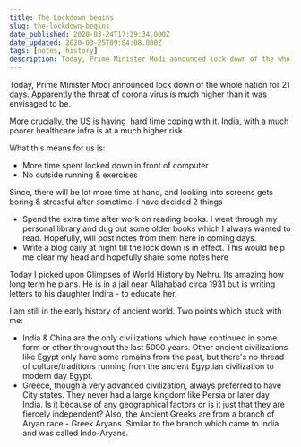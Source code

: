 ```yaml
---
title: The Lockdown begins
slug: the-lockdown-begins
date_published: 2020-03-24T17:29:34.000Z
date_updated: 2020-03-25T09:04:08.000Z
tags: [notes, history]
description: Today, Prime Minister Modi announced lock down of the whole nation for 21 days. Apparently the threat of corona virus is much higher than it was envisaged to be.
---
```


Today, Prime Minister Modi announced lock down of the whole nation for 21 days. Apparently the threat of corona virus is much higher than it was envisaged to be.

More crucially, the US is having  hard time coping with it. India, with a much poorer healthcare infra is at a much higher risk. 

What this means for us is:

- More time spent locked down in front of computer
- No outside running & exercises

Since, there will be lot more time at hand, and looking into screens gets boring & stressful after sometime. I have decided 2 things

- Spend the extra time after work on reading books. I went through my personal library and dug out some older books which I always wanted to read. Hopefully, will post notes from them here in coming days.
- Write a blog daily at night till the lock down is in effect. This would help me clear my head and hopefully share some notes here

Today I picked upon Glimpses of World History by Nehru. Its amazing how long term he plans. He is in a jail near Allahabad circa 1931 but is writing letters to his daughter Indira - to educate her.

I am still in the early history of ancient world. Two points which stuck with me:

- India & China are the only civilizations which have continued in some form or other throughout the last 5000 years. Other ancient civilizations like Egypt only have some remains from the past, but there's no thread of culture/traditions running from the ancient Egyptian civilization to modern day Egypt.
- Greece, though a very advanced civilization, always preferred to have City states. They never had a large kingdom like Persia or later day India. Is it because of any geographical factors or is it just that they are fiercely independent? Also, the Ancient Greeks are from a branch of Aryan race - Greek Aryans. Similar to the branch which came to India and was called Indo-Aryans.
